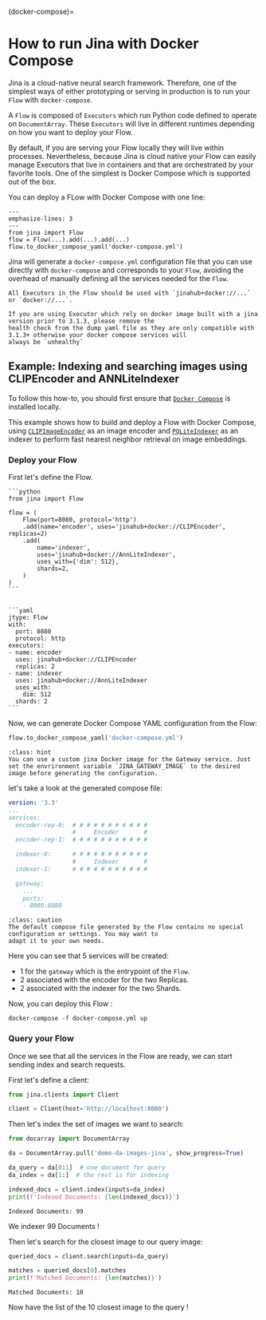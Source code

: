 (docker-compose)=
# How to run Jina with Docker Compose

Jina is a cloud-native neural search framework. Therefore, one of the simplest ways of either prototyping or serving in
production is to run your `Flow` with `docker-compose`.

A `Flow` is composed of `Executors` which run Python code
defined to operate on `DocumentArray`. These `Executors` will live in different runtimes depending on how you want to deploy
your Flow. 

By default, if you are serving your Flow locally they will live within processes. Nevertheless, 
because Jina is cloud native your Flow can easily manage Executors that live in containers and that are
orchestrated by your favorite tools. One of the simplest is Docker Compose which is supported out of the box. 

You can deploy a FLow with Docker Compose with one line:


```{code-block} python
---
emphasize-lines: 3
---
from jina import Flow
flow = Flow(...).add(...).add(...)
flow.to_docker_compose_yaml('docker-compose.yml')
```

Jina will generate a `docker-compose.yml` configuration file that you can use directly with 
`docker-compose` and corresponds to your `Flow`, avoiding the overhead of manually defining all the services needed for the `Flow`.

```{caution}
All Executors in the Flow should be used with `jinahub+docker://...` or `docker://...`.
```

```{caution}
If you are using Executor which rely on docker image built with a jina version prior to 3.1.3, please remove the 
health check from the dump yaml file as they are only compatible with 3.1.3+ otherwise your docker compose services will 
always be `unhealthy`
```
## Example: Indexing and searching images using CLIPEncoder and ANNLiteIndexer

To follow this how-to, you should first ensure that [`Docker Compose`](https://docs.docker.com/compose/install/) is installed locally.

This example shows how to build and deploy a Flow with Docker Compose, using [`CLIPImageEncoder`](https://hub.jina.ai/executor/0hnlmu3q)
as an image encoder and [`PQLiteIndexer`](https://hub.jina.ai/executor/pn1qofsj) as an indexer to perform fast nearest
neighbor retrieval on image embeddings.

### Deploy your Flow

First let's define the Flow.

````{tab} Python
```python
from jina import Flow

flow = (
    Flow(port=8080, protocol='http')
    .add(name='encoder', uses='jinahub+docker://CLIPEncoder', replicas=2)
    .add(
        name='indexer',
        uses='jinahub+docker://AnnLiteIndexer',
        uses_with={'dim': 512},
        shards=2,
    )
)
```
````
````{tab} YAML

```yaml
jtype: Flow
with:
  port: 8080
  protocol: http
executors:
- name: encoder
  uses: jinahub+docker://CLIPEncoder
  replicas: 2
- name: indexer
  uses: jinahub+docker://AnnLiteIndexer
  uses_with:
    dim: 512
  shards: 2
```
````

Now, we can generate Docker Compose YAML configuration from the Flow:

```python
flow.to_docker_compose_yaml('docker-compose.yml')
```

````{admonition} Hint
:class: hint
You can use a custom jina Docker image for the Gateway service. Just set the envrironment variable `JINA_GATEWAY_IMAGE` to the desired image before generating the configuration.
````

let's take a look at the generated compose file:
```yaml
version: '3.3'
...
services:
  encoder-rep-0:  # # # # # # # # # # #          
                  #     Encoder       #
  encoder-rep-1:  # # # # # # # # # # #

  indexer-0:      # # # # # # # # # # #          
                  #     Indexer       #
  indexer-1:      # # # # # # # # # # #

  gateway: 
    ...
    ports:
    - 8080:8080
```

```{tip} 
:class: caution
The default compose file generated by the Flow contains no special configuration or settings. You may want to 
adapt it to your own needs.
```

Here you can see that 5 services will be created:

- 1 for the `gateway` which is the entrypoint of the `Flow`.
- 2 associated with the encoder for the two Replicas.
- 2 associated with the indexer for the two Shards.

Now, you can deploy this Flow :

```shell
docker-compose -f docker-compose.yml up
```

### Query your Flow

Once we see that all the services in the Flow are ready, we can start sending index and search requests.

First let's define a client:
```python
from jina.clients import Client

client = Client(host='http://localhost:8080')
```

Then let's index the set of images we want to search:

```python
from docarray import DocumentArray

da = DocumentArray.pull('demo-da-images-jina', show_progress=True)

da_query = da[0:1]  # one document for query
da_index = da[1:]  # the rest is for indexing

indexed_docs = client.index(inputs=da_index)
print(f'Indexed Documents: {len(indexed_docs)}')
```

```shell
Indexed Documents: 99
```

We indexer 99 Documents !

Then let's search for the closest image to our query image:

```python
queried_docs = client.search(inputs=da_query)

matches = queried_docs[0].matches
print(f'Matched Documents: {len(matches)}')
```


```shell
Matched Documents: 10
```

Now have the list of the 10 closest image to the query !


